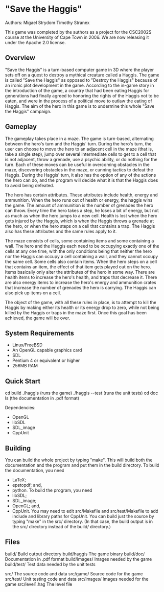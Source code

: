 "Save the Haggis"
=====================================

Authors: Migael Strydom
         Timothy Stranex

This game was completed by the authors as a project for the CSC2002S course
at the University of Cape Town in 2006. We are now releasing it under the
Apache 2.0 license.

Overview
--------
"Save the Haggis" is a turn-based computer game in 3D where the
player sets off on a quest to destroy a mythical creature called a Haggis. The
game is called "Save the Haggis" as opposed to "Destroy the Haggis"
because of an ironic plot development in the game. According to the in-game
story in the introduction of the game, a country that had been eating Haggis
for generations had finally agreed to honoring the rights of the Haggis not
to be eaten, and were in the process of a political move to outlaw the eating
of Haggis. The aim of the hero in this game is to undermine this whole "Save
the Haggis" campaign.

Gameplay
--------
The gameplay takes place in a maze. The game is turn-based, alternating
between the hero's turn and the Haggis' turn. During the hero's turn, the user
can choose to move the hero to an adjacent cell in the maze (that is, take a
single step), jump over several intermediate cells to get to a cell that is not
adjacent, throw a grenade, use a psychic ability, or do nothing for the
turn. Each of these moves can be useful in overcoming obstacles in the maze,
discovering obstacles in the maze, or cunning tactics to defeat the
Haggis. During the Haggis' turn, it also has the option of any of the actions
the hero can do, and the program will decide what it is that the Haggis does
to avoid being defeated.

The hero has certain attributes. These attributes include health, energy and
ammunition. When the hero runs out of health or energy, the haggis wins the
game. The amount of ammunition is the number of grenades the hero can
throw. Every time the hero takes a step, he loses a bit of energy, but not as
much as when the hero jumps to a new cell. Health is lost when the hero gets
injured by the Haggis, which is when the Haggis throws a grenade at the hero,
or when the hero steps on a cell that contains a trap. The Haggis also has
these attributes and the same rules apply to it.

The maze consists of cells, some containing items and some containing a
wall. The hero and the Haggis each need to be occupying exactly one of the
cells at any one time, with the only conditions being that neither the hero
nor the Haggis can occupy a cell containing a wall, and they cannot occupy the
same cell. Some cells also contain items. When the hero steps on a cell that
contains an item, the effect of that item gets played out on the hero. Items
basically only alter the attributes of the hero in some way. There are health
items to increase the hero's health, and traps that decrease it. There are
also energy items to increase the hero's energy and ammunition crates that
increase the number of grenades the hero is carrying. The Haggis can also pick
up items on a cell.

The object of the game, with all these rules in place, is to attempt to kill
the Haggis by making either its health or its energy drop to zero, while not
being killed by the Haggis or traps in the maze first. Once this goal has been
achieved, the game will be over.

System Requirements
-------------------

  - Linux/FreeBSD
  - An OpenGL capable graphics card
  - SDL
  - Pentium 4 or equivalent or higher
  - 256MB RAM

Quick Start
-----------

cd build
./haggis
(runs the game)
./haggis --test
(runs the unit tests)
cd doc
ls
(the documentation in .pdf format)

Dependencies:
  - OpenGL
  - libSDL
  - SDL_image
  - CppUnit


Building
--------

You can build the whole project by typing "make". This will build both the
documentation and the program and put them in the build directory. To build the
documentation, you need
   - LaTeX;
   - epstopdf; and,
   - python.
To build the program, you need
   - libSDL;
   - SDL_image;
   - OpenGL; and,
   - CppUnit.
You may need to edit src/Makefile and src/test/Makefile to add include and
library paths for CppUnit. You can build just the source by typing "make"
in the src/ directory. (In that case, the build output is in the src/
directory instead of the build/ directory.)


Files
-----

build/          Build output directory
build/haggis    The game binary
build/doc/      Documentation in .pdf format
build/images/   Images needed by the game
build/test/     Test data needed by the unit tests

src/            The source code and data
src/game/       Source code for the game
src/test/       Unit testing code and data
src/images/     Images needed for the game
src/level1.hag  The level file

